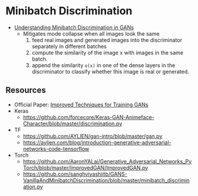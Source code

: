 # Minibatch Discrimination
* [Understanding Minibatch Discrimination in GANs](https://www.inference.vc/understanding-minibatch-discrimination-in-gans/)
  * Mitigates mode collapse when all images look the same
    1. feed real images and generated images into the discriminator separately in different batches
    2. compute the similarity of the image x with images in the same batch.
    3. append the similarity `o(x)` in one of the dense layers in the discriminator to classify whether this image is real or generated.

## Resources
* Official Paper: [Improved Techniques for Training GANs](https://arxiv.org/pdf/1606.03498.pdf)
* Keras
  * https://github.com/forcecore/Keras-GAN-Animeface-Character/blob/master/discrimination.py
* TF
  * https://github.com/AYLIEN/gan-intro/blob/master/gan.py
  * https://aylien.com/blog/introduction-generative-adversarial-networks-code-tensorflow
* Torch
  * https://github.com/AaronYALai/Generative_Adversarial_Networks_PyTorch/blob/master/ImprovedGAN/ImprovedGAN.py
  * https://github.com/sanghviyashiitb/GANS-VanillaAndMinibatchDiscrimination/blob/master/minibatch_discrimination.py
